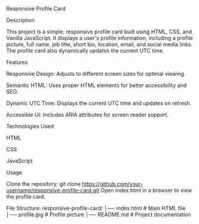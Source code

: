 Responsive Profile Card

Description

This project is a simple, responsive profile card built using HTML, CSS, and Vanilla JavaScript. It displays a user's profile information, including a profile picture, full name, job title, short bio, location, email, and social media links. The profile card also dynamically updates the current UTC time.

Features

Responsive Design: Adjusts to different screen sizes for optimal viewing.

Semantic HTML: Uses proper HTML elements for better accessibility and SEO.

Dynamic UTC Time: Displays the current UTC time and updates on refresh.

Accessible UI: Includes ARIA attributes for screen reader support.

Technologies Used

HTML

CSS

JavaScript

Usage

Clone the repository: git clone https://github.com/your-username/responsive-profile-card.git
Open index.html in a browser to view the profile card.

File Structure: responsive-profile-card/
│── index.html    # Main HTML file
│── profile.jpg   # Profile picture
│── README.md     # Project documentation

